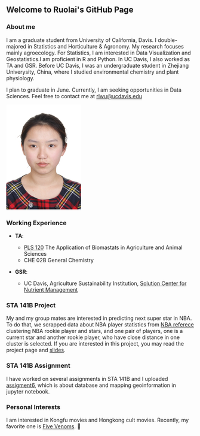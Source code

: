 ## Welcome to Ruolai's GitHub Page

### About me
I am a graduate student from University of California, Davis. I double-majored in Statistics and Horticulture & Agronomy. My research focuses mainly agroecology. For Statistics, I am interested in Data Visualization and Geostatistics.I am proficient in R and Python. In UC Davis, I also worked as TA and GSR. Before UC Davis, I was an undergraduate student in Zhejiang Univerysity, China, where I studied environmental chemistry and plant physiology.

I plan to graduate in June. Currently, I am seeking opportunities in Data Sciences. Feel free to contact me at rlwu@ucdavis.edu

![Image](RuolaiWu.jpg)

### Working Experience
* **TA**: 
    * [PLS 120](http://catalog.ucdavis.edu/programs/PLS/PLScourses.html) The Application of Biomastats in Agriculture and Animal Sciences
    * CHE 02B General Chemistry
    
* **GSR**: 
    * UC Davis, Agriculture Sustainability Institution, [Solution Center for Nutrient Management](http://ucanr.edu/sites/Nutrient_Management_Solutions/)

### STA 141B Project
My and my group mates are interested in predicting next super star in NBA. 
To do that, we scrapped data about NBA player statistics from [NBA referece](http://www.basketball-reference.com/) clustering NBA rookie player and stars, and one pair of players, one is a current star and another rookie player, who have close distance in one cluster is selected. If you are interested in this project, you may read the project page and [slides](Presentation.pdf).

### STA 141B Assignment
I have worked on several assignments in STA 141B and I uploaded [assigment6](assignment6.ipynb), which is about database and mapping geoinformation in jupyter notebook.  

### Personal Interests
I am interested in Kongfu movies and Hongkong cult movies. Recently, my favorite one is [Five Venoms](https://en.wikipedia.org/wiki/Five_Deadly_Venoms). :star2:
